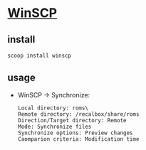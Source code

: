 # [WinSCP](https://winscp.net)

## install

```sh
scoop install winscp
```

## usage

- WinSCP → Synchronize:
	```
	Local directory: roms\
	Remote directory: /recalbox/share/roms
	Direction/Target directory: Remote
	Mode: Synchronize files
	Synchronize options: Preview changes
	Caomparion criteria: Modification time
	```
